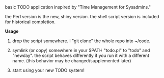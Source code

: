 basic TODO application inspired by "Time Management for Sysadmins."

the Perl version is the new, shiny version. the shell script version
is included for historical completion.

**Usage**

1) drop the script somewhere. I "git clone" the whole repo into ~/code.

2) symlink (or copy) somewhere in your $PATH  "todo.pl" to "todo" and "newday".
the script behaves differently if you run it with a different name. (this behavior may be changed/supplemented later)

3) start using your new TODO system!
